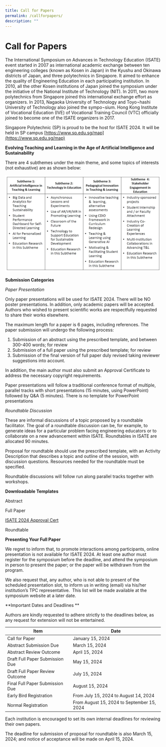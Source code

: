 ```yaml
---
title: Call for Papers
permalink: /callforpapers/
description: ""
---
```

# Call for Papers

The International Symposium on Advances in Technology Education (ISATE) event started in 2007 as international academic exchange between ten engineering colleges (known as Kosen in Japan) in the Kyushu and Okinawa districts of Japan, and three polytechnics in Singapore. It aimed to enhance the quality of Engineering Education in each participating institution. In 2010, all the other Kosen institutions of Japan joined the symposium under the initiative of the National Institute of Technology (NIT). In 2011, two more polytechnics from Singapore joined this international exchange effort as organizers. In 2013, Nagaoka University of Technology and Toyo¬hashi University of Technology also joined the sympo¬sium. Hong Kong Institute of Vocational Education (IVE) of Vocational Training Council (VTC) officially joined to become one of the ISATE organizers in 2017. 

Singapore Polytechnic (SP) is proud to be the host for ISATE 2024. It will be held in SP campus [https://www.sp.edu.sg/map](https://www.sp.edu.sg/map) 

**Evolving Teaching and Learning in the Age of Artificial Intelligence and Sustainability**

There are 4 subthemes under the main theme, and some topics of interests (not exhaustive) are as shown below:

![](/images/subthemes-table.jpg)


**Submission Categories**

*Paper Presentation*

Only paper presentations will be used for ISATE 2024. There will be NO poster presentations. In addition, only academic papers will be accepted. Authors who wished to present scientific works are respectfully requested to share their works elsewhere.

The maximum length for a paper is 6 pages, including references. The paper submission will undergo the following process:

1. Submission of an abstract using the prescribed template, and between 300-400 words; for review 
2. Submission of a full paper using the prescribed template; for review
3. Submission of the final version of full paper duly revised taking reviewer suggestions into account.

In addition, the main author must also submit an Approval Certificate to address the necessary copyright requirements. 

Paper presentations will follow a traditional conference format of multiple, parallel tracks with short presentations (15 minutes, using PowerPoint) followed by Q&A (5 minutes). There is no template for PowerPoint presentations

*Roundtable Discussion*

These are informal discussions of a topic proposed by a roundtable facilitator. The goal of a roundtable discussion can be, for example, to generate ideas for a particular problem facing engineering educators or to collaborate on a new advancement within ISATE. Roundtables in ISATE are allocated 90 minutes.

Proposal for roundtable should use the prescribed template, with an Activity Description that describes a topic and outline of the session, with discussion questions. Resources needed for the roundtable must be specified.

Roundtable discussions will follow run along parallel tracks together with workshops.


**Downloadable Templates**

Abstract



Full Paper


[ISATE 2024 Approval Cert](/files/isate%202024%20-%20approval%20cert.pdf)


Roundtable



**Presenting Your Full Paper**

We regret to inform that, to promote interactions among participants, online presentation is not available for ISATE 2024. At least one author must register for the symposium before the deadline, and attend the symposium in person to present the paper; or the paper will be withdrawn from the program.

We also request that, any author, who is not able to present of the scheduled presentation slot, to inform us in writing (email) via his/her institution’s TPC representative.  This list will be made available at the symposium website at a later date.


**Important Dates and Deadlines
**

Authors are kindly requested to adhere strictly to the deadlines below, as any request for extension will not be entertained. 



| Item | Date |
| -------- | -------- |
| Call for Paper     | January 15, 2024     |
| Abstract Submission Due | March 15, 2024 |
| Abstract Review Outcome | April 15, 2024 |
| Draft Full Paper Submission Due | May 15, 2024 |
| Draft Full Paper Review Outcome | July 15, 2024 |
| Final Full Paper Submission Due | August 15, 2024 |
| Early Bird Registration | From July 15, 2024 to August 14, 2024 |
| Normal Registration | From August 15, 2024 to September 15, 2024 |

Each institution is encouraged to set its own internal deadlines for reviewing their own papers.

The deadline for submission of proposal for roundtable is also March 15, 2024; and notice of acceptance will be made on April 15, 2024.






